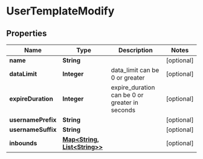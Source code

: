 # UserTemplateModify

## Properties
Name | Type | Description | Notes
------------ | ------------- | ------------- | -------------
**name** | **String** |  |  [optional]
**dataLimit** | **Integer** | data_limit can be 0 or greater |  [optional]
**expireDuration** | **Integer** | expire_duration can be 0 or greater in seconds |  [optional]
**usernamePrefix** | **String** |  |  [optional]
**usernameSuffix** | **String** |  |  [optional]
**inbounds** | [**Map&lt;String, List&lt;String&gt;&gt;**](List.md) |  |  [optional]

